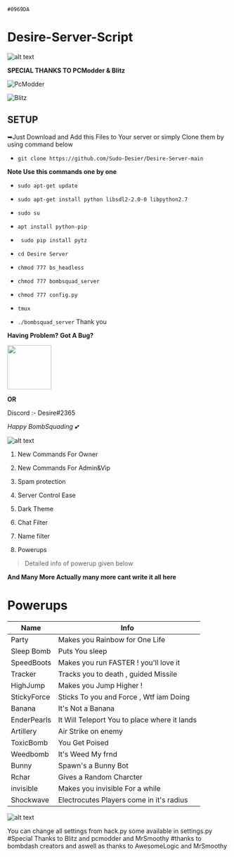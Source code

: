 `#0969DA`
<h1>Desire-Server-Script</h1>

![alt text](https://cdn.discordapp.com/attachments/1009755282265604198/1029657022490230854/1665347382947.jpg)

**SPECIAL THANKS TO PCModder & Blitz**

![PcModder](https://github.com/Mikahael)

![Blitz](https://github.com/Ayush-Deep)

<h2>SETUP</h2>
➥Just Download and Add this Files to Your server or simply Clone them by using command below

- `git clone https://github.com/Sudo-Desier/Desire-Server-main`

**Note Use this commands one by one**

- `sudo apt-get update`
- `sudo apt-get install python libsdl2-2.0-0 libpython2.7`
- `sudo su`
- `apt install python-pip`
- ` sudo pip install pytz`

- `cd Desire Server`
- `chmod 777 bs_headless`
- `chmod 777 bombsquad_server`
- `chmod 777 config.py`
- `tmux`
- `./bombsquad_server`
Thank you

**Having Problem?**
**Got A Bug?**

[<img src="https://cdn.discordapp.com/attachments/1009755282265604198/1029690459985027072/1665567727357.png" width="100"/>](https://discord.gg/gaf4duhfmS)

**OR**

Discord :- Desire#2365

*Happy BombSquading 💕*


![alt text](https://cdn.discordapp.com/attachments/1009755282265604198/1029657021865267212/1665347178606.jpg)


1. New Commands For Owner 

2. New Commands For Admin&Vip

3. Spam protection 

4. Server Control Ease 

5. Dark Theme

6. Chat Filter

7. Name filter 

8. Powerups
> Detailed info of powerup given below 

**And Many More Actually many more cant write it all here**

# Powerups

| Name | Info |
| -------- |-------- |
|  Party   |Makes you Rainbow for One Life|
|  Sleep Bomb   |Puts You sleep|
|  SpeedBoots   |Makes you run FASTER ! you'll love it   |
|  Tracker   |Tracks you to death , guided Missile|
|  HighJump   |Makes you Jump Higher !   |
|  StickyForce   |Sticks To you and Force , Wtf iam Doing   |
|  Banana   |It's Not a Banana   |
|  EnderPearls   |It Will Teleport You to place where it lands   |
|  Artillery   |Air Strike on enemy   |
|  ToxicBomb   |You Get Poised   |
|  Weedbomb   |It's Weed My frnd   |
|  Bunny   | Spawn's a Bunny Bot   |
|  Rchar   |Gives a Random Charcter   |
|  invisible | Makes you invisible For a while |
|  Shockwave | Electrocutes Players come in it's radius |

![alt text](https://cdn.discordapp.com/attachments/1009755282265604198/1029697925711921172/1665569490233.jpg)

You can change all settings from hack.py some available in settings.py 
#Special Thanks to Blitz and pcmodder and MrSmoothy
#thanks to bombdash creators and aswell as thanks to AwesomeLogic and MrSmoothy

